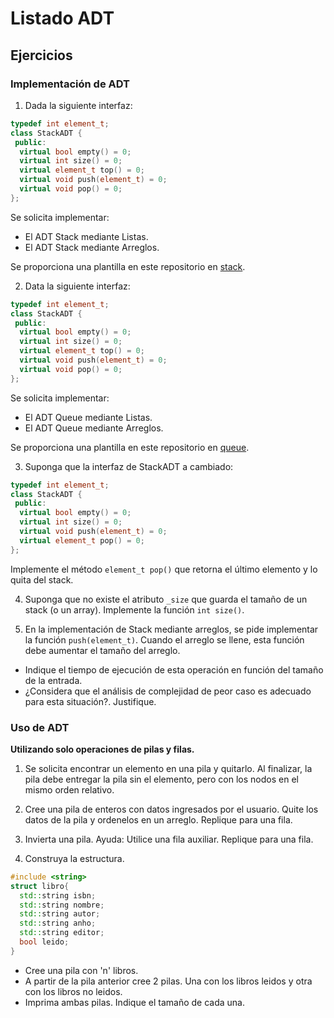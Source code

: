 # Listado ADT 

## Ejercicios

### Implementación de ADT

1. Dada la siguiente interfaz:

```cpp
typedef int element_t;
class StackADT {
 public:
  virtual bool empty() = 0;
  virtual int size() = 0;
  virtual element_t top() = 0;
  virtual void push(element_t) = 0;
  virtual void pop() = 0;
};
```
Se solicita implementar:
- El ADT Stack mediante Listas.
- El ADT Stack mediante Arreglos.

Se proporciona una plantilla en este repositorio en [stack](stack).

2. Data la siguiente interfaz:

```cpp
typedef int element_t;
class StackADT {
 public:
  virtual bool empty() = 0;
  virtual int size() = 0;
  virtual element_t top() = 0;
  virtual void push(element_t) = 0;
  virtual void pop() = 0;
};
```
Se solicita implementar:
- El ADT Queue mediante Listas.
- El ADT Queue mediante Arreglos.

Se proporciona una plantilla en este repositorio en [queue](queue).

3. Suponga que la interfaz de StackADT a cambiado:

```cpp
typedef int element_t;
class StackADT {
 public:
  virtual bool empty() = 0;
  virtual int size() = 0;
  virtual void push(element_t) = 0;
  virtual element_t pop() = 0;
};
```
Implemente el método `element_t pop()` que retorna el último elemento y lo quita del stack.

4. Suponga que no existe el atributo `_size` que guarda el tamaño de un stack (o un array). Implemente la función `int size()`.

5. En la implementación de Stack mediante arreglos, se pide implementar la función `push(element_t)`. Cuando el arreglo se llene, esta función debe aumentar el tamaño del arreglo.
  - Indique el tiempo de ejecución de esta operación en función del tamaño de la entrada.
  - ¿Considera que el análisis de complejidad de peor caso es adecuado para esta situación?. Justifique.
### Uso de ADT
**Utilizando solo operaciones de pilas y filas.**

1. Se solicita encontrar un elemento en una pila y quitarlo. Al finalizar, la pila debe entregar la pila sin el elemento, pero con los nodos en el mismo orden relativo.

2. Cree una pila de enteros con datos ingresados por el usuario. Quite los datos de la pila y ordenelos en un arreglo. Replique para una fila.

3. Invierta una pila. Ayuda: Utilice una fila auxiliar. Replique para una fila.

4. Construya la estructura.
```cpp
#include <string>
struct libro{
  std::string isbn;
  std::string nombre;
  std::string autor;
  std::string anho;
  std::string editor;
  bool leido;
}
```
  - Cree una pila con 'n' libros.
  - A partir de la pila anterior cree 2 pilas. Una con los libros leidos y otra con los libros no leidos.
  - Imprima ambas pilas. Indique el tamaño de cada una.

